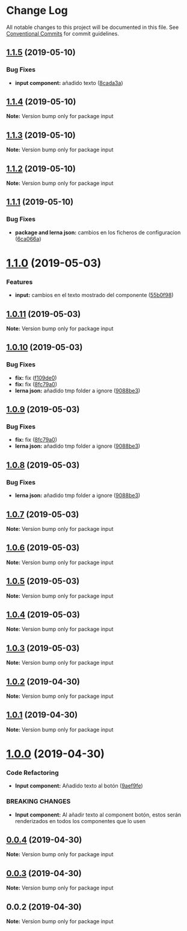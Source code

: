 # Change Log

All notable changes to this project will be documented in this file.
See [Conventional Commits](https://conventionalcommits.org) for commit guidelines.

## [1.1.5](https://github.com/Coolpix/lerna-example/compare/input@1.1.4...input@1.1.5) (2019-05-10)


### Bug Fixes

* **input component:** añadido texto ([8cada3a](https://github.com/Coolpix/lerna-example/commit/8cada3a))





## [1.1.4](https://github.com/Coolpix/lerna-example/compare/input@1.1.3...input@1.1.4) (2019-05-10)

**Note:** Version bump only for package input





## [1.1.3](https://github.com/Coolpix/lerna-example/compare/input@1.1.2...input@1.1.3) (2019-05-10)

**Note:** Version bump only for package input





## [1.1.2](https://github.com/Coolpix/lerna-example/compare/input@1.1.1...input@1.1.2) (2019-05-10)

**Note:** Version bump only for package input





## [1.1.1](https://github.com/Coolpix/lerna-example/compare/input@1.1.0...input@1.1.1) (2019-05-10)


### Bug Fixes

* **package and lerna json:** cambios en los ficheros de configuracion ([6ca066a](https://github.com/Coolpix/lerna-example/commit/6ca066a))





# [1.1.0](https://github.com/Coolpix/lerna-example/compare/input@1.0.11...input@1.1.0) (2019-05-03)


### Features

* **input:** cambios en el texto mostrado del componente ([55b0f98](https://github.com/Coolpix/lerna-example/commit/55b0f98))





## [1.0.11](https://github.com/Coolpix/lerna-example/compare/input@1.0.10...input@1.0.11) (2019-05-03)

**Note:** Version bump only for package input





## [1.0.10](https://github.com/Coolpix/lerna-example/compare/input@1.0.5...input@1.0.10) (2019-05-03)


### Bug Fixes

* **fix:** fix ([f109de0](https://github.com/Coolpix/lerna-example/commit/f109de0))
* **fix:** fix ([8fc79a0](https://github.com/Coolpix/lerna-example/commit/8fc79a0))
* **lerna json:** añadido tmp folder a ignore ([9088be3](https://github.com/Coolpix/lerna-example/commit/9088be3))





## [1.0.9](https://github.com/Coolpix/lerna-example/compare/input@1.0.5...input@1.0.9) (2019-05-03)


### Bug Fixes

* **fix:** fix ([8fc79a0](https://github.com/Coolpix/lerna-example/commit/8fc79a0))
* **lerna json:** añadido tmp folder a ignore ([9088be3](https://github.com/Coolpix/lerna-example/commit/9088be3))





## [1.0.8](https://github.com/Coolpix/lerna-example/compare/input@1.0.5...input@1.0.8) (2019-05-03)


### Bug Fixes

* **lerna json:** añadido tmp folder a ignore ([9088be3](https://github.com/Coolpix/lerna-example/commit/9088be3))





## [1.0.7](https://github.com/Coolpix/lerna-example/compare/input@1.0.5...input@1.0.7) (2019-05-03)

**Note:** Version bump only for package input





## [1.0.6](https://github.com/Coolpix/lerna-example/compare/input@1.0.5...input@1.0.6) (2019-05-03)

**Note:** Version bump only for package input





## [1.0.5](https://github.com/Coolpix/lerna-example/compare/input@1.0.0...input@1.0.5) (2019-05-03)

**Note:** Version bump only for package input





## [1.0.4](https://github.com/Coolpix/lerna-example/compare/input@1.0.0...input@1.0.4) (2019-05-03)

**Note:** Version bump only for package input





## [1.0.3](https://github.com/Coolpix/lerna-example/compare/input@1.0.0...input@1.0.3) (2019-05-03)

**Note:** Version bump only for package input





## [1.0.2](https://github.com/Coolpix/lerna-example/compare/input@1.0.0...input@1.0.2) (2019-04-30)

**Note:** Version bump only for package input





## [1.0.1](https://github.com/Coolpix/lerna-example/compare/input@1.0.0...input@1.0.1) (2019-04-30)

**Note:** Version bump only for package input





# [1.0.0](https://github.com/Coolpix/lerna-example/compare/input@0.0.4...input@1.0.0) (2019-04-30)


### Code Refactoring

* **Input component:** Añadido texto al botón ([9aef9fe](https://github.com/Coolpix/lerna-example/commit/9aef9fe))


### BREAKING CHANGES

* **Input component:** Al añadir texto al component botón, estos serán renderizados en todos los
componentes que lo usen





## [0.0.4](https://github.com/Coolpix/lerna-example/compare/input@0.0.3...input@0.0.4) (2019-04-30)

**Note:** Version bump only for package input





## [0.0.3](https://github.com/Coolpix/lerna-example/compare/input@0.0.2...input@0.0.3) (2019-04-30)

**Note:** Version bump only for package input





## 0.0.2 (2019-04-30)

**Note:** Version bump only for package input
